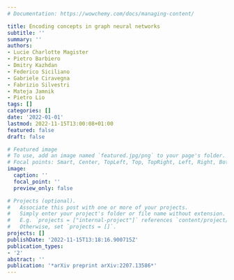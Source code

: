 ```yaml
---
# Documentation: https://wowchemy.com/docs/managing-content/

title: Encoding concepts in graph neural networks
subtitle: ''
summary: ''
authors:
- Lucie Charlotte Magister
- Pietro Barbiero
- Dmitry Kazhdan
- Federico Siciliano
- Gabriele Ciravegna
- Fabrizio Silvestri
- Mateja Jamnik
- Pietro Lio
tags: []
categories: []
date: '2022-01-01'
lastmod: 2022-11-15T13:00:08+01:00
featured: false
draft: false

# Featured image
# To use, add an image named `featured.jpg/png` to your page's folder.
# Focal points: Smart, Center, TopLeft, Top, TopRight, Left, Right, BottomLeft, Bottom, BottomRight.
image:
  caption: ''
  focal_point: ''
  preview_only: false

# Projects (optional).
#   Associate this post with one or more of your projects.
#   Simply enter your project's folder or file name without extension.
#   E.g. `projects = ["internal-project"]` references `content/project/deep-learning/index.md`.
#   Otherwise, set `projects = []`.
projects: []
publishDate: '2022-11-15T13:18:16.900715Z'
publication_types:
- '2'
abstract: ''
publication: '*arXiv preprint arXiv:2207.13586*'
---
```

